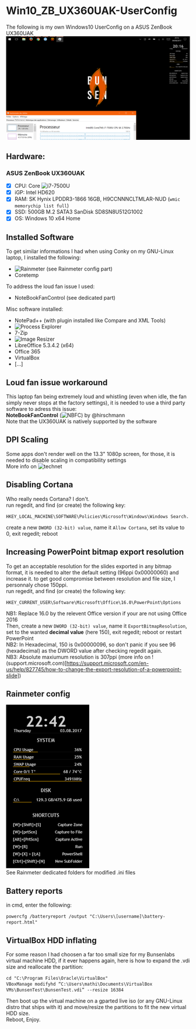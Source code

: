 # Win10_ZB_UX360UAK-UserConfig
The following is my own Windows10 UserConfig on a ASUS ZenBook UX360UAK
![UserDesktop](https://github.com/matmutant/Win10_ZB_UX360UAK-UserConfig/blob/master/ScreenShots/WindowsDesktopUseC.png) 


## Hardware:  
### ASUS ZenBook UX360UAK  
- [x] CPU: Core ![i7-7500U](https://ark.intel.com/products/95451/Intel-Core-i7-7500U-Processor-4M-Cache-up-to-3_50-GHz-)
- [X] iGP: Intel HD620
- [x] RAM: SK Hynix LPDDR3-1866 16GB, H9CCNNNCLTMLAR-NUD (`wmic memorychip list full`)
- [x] SSD: 500GB M.2 SATA3 SanDisk SD8SN8U512G1002
- [x] OS: Windows 10 x64 Home

## Installed Software  
To get similar informations I had when using Conky on my GNU-Linux laptop, I installed the following:
- ![Rainmeter](https://www.rainmeter.net/) (see Rainmeter config part)
- Coretemp  

To address the loud fan issue I used:
- NoteBookFanControl (see dedicated part)

Misc software installed:
- NotePad++ (with plugin installed like Compare and XML Tools)
- ![Process Explorer](https://docs.microsoft.com/en-us/sysinternals/downloads/process-explorer)
- 7-Zip
- ![Image Resizer](http://www.bricelam.net/ImageResizer/)
- LibreOffice 5.3.4.2 (x64)
- Office 365
- VirtualBox
- [...]

## Loud fan issue workaround  
This laptop fan being extremely loud and whistling (even when idle, the fan simply never stops at the factory settings), it is needed to use a third party software to adress this issue:  
**NoteBookFanControl** (![NBFC](https://github.com/hirschmann/nbfc/releases)) by @hirschmann  
Note that the UX360UAK is natively supported by the software

## DPI Scaling  
Some apps don't render well on the 13.3" 1080p screen, for those, it is needed to disable scaling in compatibility settings  
More info on ![technet](https://technet.microsoft.com/en-us/library/dn528847.aspx?f=255&MSPPError=-2147217396)

## Disabling Cortana  
Who really needs Cortana? I don't.  
run regedit, and find (or create) the following key:
```
HKEY_LOCAL_MACHINE\SOFTWARE\Policies\Microsoft\Windows\Windows Search.
```
create a new `DWORD (32-bit) value`, name it `Allow Cortana`, set its value to 0, exit regedit; reboot  

## Increasing PowerPoint bitmap export resolution
To get an acceptable resolution for the slides exported in any bitmap format, it is needed to alter the default setting (96ppi 0x00000060) and increase it. to get good compromise between resolution and file size, I personnaly chose 150ppi.  
run regedit, and find (or create) the following key:  
```
HKEY_CURRENT_USER\Software\Microsoft\Office\16.0\PowerPoint\Options
```
NB1: Replace 16.0 by the relevent Office version if your are not using Office 2016  
Then, create a new `DWORD (32-bit) value`, name it `ExportBitmapResolution`, set to the wanted **decimal value** (here 150), exit regedit; reboot or restart PowerPoint  
NB2: In Hexadecimal, 150 is 0x00000096, so don't panic if you see 96 (hexadecimal) as the DWORD value after checking regedit again.  
NB3: Absolute maxiumum resolution is 307ppi (more info on !(support.microsoft.com)[https://support.microsoft.com/en-us/help/827745/how-to-change-the-export-resolution-of-a-powerpoint-slide])  

## Rainmeter config  
![screenshot of Rainmeter](https://github.com/matmutant/Win10_ZB_UX360UAK-UserConfig/blob/master/ScreenShots/rainmeter.png)  
See Rainmeter dedicated folders for modified .ini files

## Battery reports  
in cmd, enter the following:
```
powercfg /batteryreport /output "C:\Users\[username]\battery-report.html"
```

## VirtualBox HDD inflating 
For some reason I had choosen a far too small size for my Bunsenlabs virtual machine HDD, if it ever happens again, here is how to expand the .vdi size and reallocate the partition:  
```
cd "C:\Program Files\Oracle\VirtualBox"
VBoxManage modifyhd “C:\Users\mathi\Documents\VirtualBox VMs\BunsenTest\BunsenTest.vdi” --resize 16384
```
Then boot up the virtual machine on a gparted live iso (or any GNU-Linux distro that ships with it) and move/resize the partitions to fit the new virtual HDD size.  
Reboot, Enjoy.  
